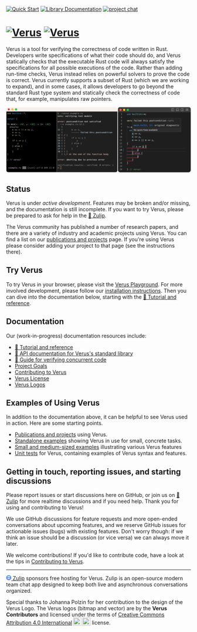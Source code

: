 [![Quick Start](https://img.shields.io/badge/tutorial-quick%20start-informational)](https://verus-lang.github.io/verus/guide/getting_started.html) [![Library Documentation](https://img.shields.io/badge/docs-vstd-informational)](https://verus-lang.github.io/verus/verusdoc/vstd/) [![project chat](https://img.shields.io/badge/zulip-join_chat-brightgreen.svg)](https://verus-lang.zulipchat.com)

# <a href="https://verus-lang.github.io/verus/verus/logo.html"><img height="60px" src="https://verus-lang.github.io/verus/verus/assets/verus-color.svg" alt="Verus" /></a> <a href="https://github.com/verus-lang/verus"><img height="60px" src="https://verus-lang.github.io/verus/verus/assets/verus-text.svg" alt="Verus" /></a>

Verus is a tool for verifying the correctness of code written in Rust.
Developers write specifications of what their code should do,
and Verus statically checks that the executable Rust code will always 
satisfy the specifications for all possible executions of the code.
Rather than adding run-time checks, Verus instead relies on powerful solvers to
prove the code is correct.  Verus currently supports a subset of Rust (which we
are working to expand), and in some cases, it allows developers to go beyond
the standard Rust type system and statically check the correctness of code
that, for example, manipulates raw pointers.  

![VS Code Demo](source/docs/verus-demo.png)

## Status

Verus is under *active development*. Features may be broken and/or missing, and
the documentation is still incomplete. If you want to try Verus, please be
prepared to ask for help in the [💬 Zulip](https://verus-lang.zulipchat.com/).

The Verus community has published a number of research papers, and there are a
variety of industry and academic projects using Verus. You can find a list on our
<a href="https://verus-lang.github.io/verus/publications-and-projects/">publications and projects</a> page. 
If you're using Verus please consider adding your project to that page (see the instructions there).

## Try Verus

To try Verus in your browser, please visit the [Verus Playground](https://play.verus-lang.org/).
For more involved development, please follow our [installation instructions](INSTALL.md).
Then you can dive into the documentation below, starting
with the [📖 Tutorial and reference](https://verus-lang.github.io/verus/guide/).

## Documentation
Our (work-in-progress) documentation resources include:
 * [📖 Tutorial and reference](https://verus-lang.github.io/verus/guide/)
 * [📖 API documentation for Verus's standard library](https://verus-lang.github.io/verus/verusdoc/vstd/)
 * [📖 Guide for verifying concurrent code](https://verus-lang.github.io/verus/state_machines/)
 * [Project Goals](source/docs/project-goals.md)
 * [Contributing to Verus](CONTRIBUTING.md)
 * [Verus License](LICENSE)
 * [Verus Logos](https://verus-lang.github.io/verus/verus/logo.html)

## Examples of Using Verus
In addition to the documentation above, it can be helpful to see Verus used in action.  Here are some starting points.
 * <a href="https://verus-lang.github.io/verus/publications-and-projects/">Publications and projects</a> using Verus.
 * [Standalone examples](https://github.com/secure-foundations/human-eval-verus/) showing Verus in use for small, concrete tasks.
 * [Small and medium-sized examples](source/rust_verify/example) illustrating various Verus features
 * [Unit tests](source/rust_verify_test/tests) for Verus, containing examples of Verus syntax and features.

## Getting in touch, reporting issues, and starting discussions

Please report issues or start discussions here on GitHub, or join us on [💬 Zulip](https://verus-lang.zulipchat.com/) for more realtime discussions and if you need help. Thank you for using and contributing to Verus!

We use GitHub discussions for feature requests and more open-ended conversations about
upcoming features, and we reserve GitHub issues for actionable issues (bugs) with
existing features. Don't worry though: if we think an issue should be a discussion (or
vice versa) we can always move it later.

We welcome contributions! If you'd like to contribute code, have a look at the tips in
[Contributing to Verus](CONTRIBUTING.md).

---

[<img src="source/docs/zulip-icon-circle.svg" alt="Zulip" style="height: 1em;"/> Zulip](https://zulip.com/) sponsors free hosting for Verus. Zulip is an open-source modern team chat app designed to keep both live and asynchronous conversations organized.

Special thanks to Johanna Polzin for her contribution to the design of the Verus Logo. The Verus logos (bitmap and vector) are by the <b>Verus Contributors</b> and licensed under the terms of <a href="https://creativecommons.org/licenses/by/4.0/?ref=chooser-v1" target="_blank" rel="license noopener noreferrer">Creative Commons Attribution 4.0 International<img style="height:22px!important;width:22px!important;margin-left:3px;vertical-align:text-bottom;" src="https://mirrors.creativecommons.org/presskit/icons/cc.svg?ref=chooser-v1" alt=""><img style="height:22px!important;width:22px!important;margin-left:3px;vertical-align:text-bottom;" src="https://mirrors.creativecommons.org/presskit/icons/by.svg?ref=chooser-v1" alt=""></a> license.
